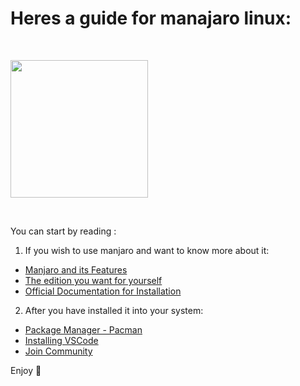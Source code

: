 # Heres a guide for manajaro linux:
  
&nbsp;

<body>
<img src="https://upload.wikimedia.org/wikipedia/commons/8/85/Manjaro_logo_text.svg" width=220px>
</body>

&nbsp;

You can start by reading :

1. If you wish to use manjaro and want to know more about it:
- <a href="https://github.com/1Spirit1/Learn-Linux/blob/8ce18f5b379abe5891dbf002c1141bfc8ad9e142/Manjaro/Features.md">Manjaro and its Features</a>
- <a href="https://github.com/1Spirit1/Learn-Linux/blob/8ce18f5b379abe5891dbf002c1141bfc8ad9e142/Manjaro/Editions.md">The edition you want for yourself</a>
- <a href="https://wiki.manjaro.org/index.php/Installation_Guides">Official Documentation for Installation</a>

2. After you have installed it into your system:
- <a href="https://github.com/1Spirit1/Learn-Linux/blob/8ce18f5b379abe5891dbf002c1141bfc8ad9e142/Manjaro/PackageManager.md">Package Manager - Pacman </a>
- <a href="https://github.com/1Spirit1/Learn-Linux/blob/8ce18f5b379abe5891dbf002c1141bfc8ad9e142/Manjaro/Installing-VScode.md">Installing VSCode</a>
- <a href="https://github.com/1Spirit1/Learn-Linux/blob/8ce18f5b379abe5891dbf002c1141bfc8ad9e142/Manjaro/Community.md">Join Community</a>

Enjoy :rocket:

